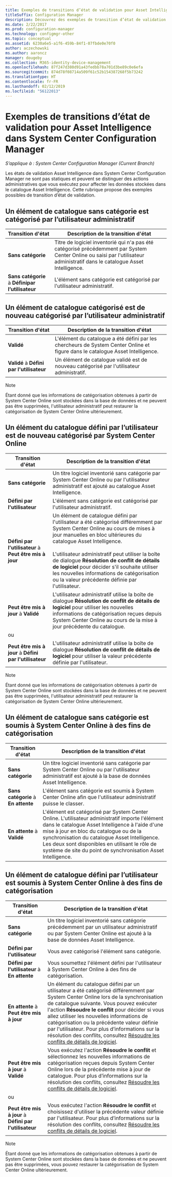 ```yaml
---
title: Exemples de transitions d’état de validation pour Asset Intelligence
titleSuffix: Configuration Manager
description: Découvrez des exemples de transition d’état de validation pour Asset Intelligence dans System Center Configuration Manager.
ms.date: 2/22/2017
ms.prod: configuration-manager
ms.technology: configmgr-other
ms.topic: conceptual
ms.assetid: 6230a6e5-a1f6-459b-84f1-07fbde0e70f0
author: aczechowski
ms.author: aaroncz
manager: dougeby
ms.collection: M365-identity-device-management
ms.openlocfilehash: 87f247d380d91a43fedbb78a701d3be89c0e6efa
ms.sourcegitcommit: 874d78f08714a509f61c52b154387268f5b73242
ms.translationtype: HT
ms.contentlocale: fr-FR
ms.lasthandoff: 02/12/2019
ms.locfileid: "56122013"
---
```

# <a name="example-validation-state-transitions-for-asset-intelligence-in-system-center-configuration-manager"></a>Exemples de transitions d’état de validation pour Asset Intelligence dans System Center Configuration Manager

*S’applique à : System Center Configuration Manager (Current Branch)*

Les états de validation Asset Intelligence dans System Center Configuration Manager ne sont pas statiques et peuvent se distinguer des actions administratives que vous exécutez pour affecter les données stockées dans le catalogue Asset Intelligence. Cette rubrique propose des exemples possibles de transition d’état de validation.

##  <a name="BKMK_UncategorizedIsCategorized"></a> Un élément de catalogue sans catégorie est catégorisé par l’utilisateur administratif  

|**Transition d'état**|**Description de la transition d'état**|  
|--------------------------|--------------------------------------|  
|**Sans catégorie**|Titre de logiciel inventorié qui n'a pas été catégorisé précédemment par System Center Online ou saisi par l'utilisateur administratif dans le catalogue Asset Intelligence.|  
|**Sans catégorie** à **Définipar l’utilisateur**|L'élément sans catégorie est catégorisé par l'utilisateur administratif.|  

##  <a name="BKMK_CategorizedIsReCategorized"></a> Un élément de catalogue catégorisé est de nouveau catégorisé par l’utilisateur administratif  

|**Transition d'état**|**Description de la transition d'état**|  
|--------------------------|--------------------------------------|  
|**Validé**|L'élément du catalogue a été défini par les chercheurs de System Center Online et figure dans le catalogue Asset Intelligence.|  
|**Validé** à **Défini par l'utilisateur**|Un élément de catalogue validé est de nouveau catégorisé par l'utilisateur administratif.|  

> [!NOTE]  
>  Étant donné que les informations de catégorisation obtenues à partir de System Center Online sont stockées dans la base de données et ne peuvent pas être supprimées, l'utilisateur administratif peut restaurer la catégorisation de System Center Online ultérieurement.  

##  <a name="BKMK_UserDefinedIsRecategorized"></a> Un élément du catalogue défini par l’utilisateur est de nouveau catégorisé par System Center Online  

|**Transition d'état**|**Description de la transition d'état**|  
|--------------------------|--------------------------------------|  
|**Sans catégorie**|Un titre logiciel inventorié sans catégorie par System Center Online ou par l'utilisateur administratif est ajouté au catalogue Asset Intelligence.|  
|**Défini par l'utilisateur**|L'élément sans catégorie est catégorisé par l'utilisateur administratif.|  
|**Défini par l'utilisateur** à **Peut être mis à jour**|Un élément de catalogue défini par l'utilisateur a été catégorisé différemment par System Center Online au cours de mises à jour manuelles en bloc ultérieures du catalogue Asset Intelligence.<br /><br /> L'utilisateur administratif peut utiliser la boîte de dialogue **Résolution de conflit de détails de logiciel** pour décider s'il souhaite utiliser les nouvelles informations de catégorisation ou la valeur précédente définie par l'utilisateur.|  
|**Peut être mis à jour** à **Validé**|L'utilisateur administratif utilise la boîte de dialogue **Résolution de conflit de détails de logiciel** pour utiliser les nouvelles informations de catégorisation reçues depuis System Center Online au cours de la mise à jour précédente du catalogue.|  
|ou||  
|**Peut être mis à jour** à **Défini par l'utilisateur**|L'utilisateur administratif utilise la boîte de dialogue **Résolution de conflit de détails de logiciel** pour utiliser la valeur précédente définie par l'utilisateur.|  

> [!NOTE]  
>  Étant donné que les informations de catégorisation obtenues à partir de System Center Online sont stockées dans la base de données et ne peuvent pas être supprimées, l'utilisateur administratif peut restaurer la catégorisation de System Center Online ultérieurement.  

##  <a name="BKMK_UncategorizedIsSubmitted"></a> Un élément de catalogue sans catégorie est soumis à System Center Online à des fins de catégorisation  

|**Transition d'état**|**Description de la transition d'état**|  
|--------------------------|--------------------------------------|  
|**Sans catégorie**|Un titre logiciel inventorié sans catégorie par System Center Online ou par l'utilisateur administratif est ajouté à la base de données Asset Intelligence.|  
|**Sans catégorie** à **En attente**|L'élément sans catégorie est soumis à System Center Online afin que l'utilisateur administratif puisse le classer.|  
|**En attente** à **Validé**|L'élément est catégorisé par System Center Online. L'utilisateur administratif importe l'élément dans le catalogue Asset Intelligence à l'aide d'une mise à jour en bloc du catalogue ou de la synchronisation du catalogue Asset Intelligence. Les deux sont disponibles en utilisant le rôle de système de site du point de synchronisation Asset Intelligence.|  

##  <a name="BKMK_UserDefinedIsSubmitted"></a> Un élément de catalogue défini par l’utilisateur est soumis à System Center Online à des fins de catégorisation  

|**Transition d'état**|**Description de la transition d'état**|  
|--------------------------|--------------------------------------|  
|**Sans catégorie**|Un titre logiciel inventorié sans catégorie précédemment par un utilisateur administratif ou par System Center Online est ajouté à la base de données Asset Intelligence.|  
|**Défini par l'utilisateur**|Vous avez catégorisé l'élément sans catégorie.|  
|**Défini par l'utilisateur** à **En attente**|Vous soumettez l'élément défini par l'utilisateur à System Center Online à des fins de catégorisation.|  
|**En attente** à **Peut être mis à jour**|Un élément du catalogue défini par un utilisateur a été catégorisé différemment par System Center Online lors de la synchronisation de catalogue suivante. Vous pouvez exécuter l'action **Résoudre le conflit** pour décider si vous allez utiliser les nouvelles informations de catégorisation ou la précédente valeur définie par l'utilisateur. Pour plus d’informations sur la résolution des conflits, consultez [Résoudre les conflits de détails de logiciel](../../../../core/clients/manage/asset-intelligence/operations-for-asset-intelligence.md#BKMK_ResolveSoftwareDetails).|  
|**Peut être mis à jour** à **Validé**|Vous exécutez l'action **Résoudre le conflit** et sélectionnez les nouvelles informations de catégorisation reçues depuis System Center Online lors de la précédente mise à jour de catalogue. Pour plus d’informations sur la résolution des conflits, consultez [Résoudre les conflits de détails de logiciel](../../../../core/clients/manage/asset-intelligence/operations-for-asset-intelligence.md#BKMK_ResolveSoftwareDetails).|  
|ou||  
|**Peut être mis à jour** à **Défini par l'utilisateur**|Vous exécutez l'action **Résoudre le conflit** et choisissez d'utiliser la précédente valeur définie par l'utilisateur. Pour plus d’informations sur la résolution des conflits, consultez [Résoudre les conflits de détails de logiciel](../../../../core/clients/manage/asset-intelligence/operations-for-asset-intelligence.md#BKMK_ResolveSoftwareDetails).|  

> [!NOTE]  
>  Étant donné que les informations de catégorisation obtenues à partir de System Center Online sont stockées dans la base de données et ne peuvent pas être supprimées, vous pouvez restaurer la catégorisation de System Center Online ultérieurement.  
